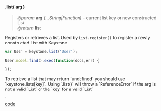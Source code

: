 #### .list( arg )
> *@param* **arg** _{...String|Function}_  - current list key or new constructed List  
> _@return_ **list** 

Registers or retrieves a list.  Used by `List.register()` to register a newly constructed List with Keystone.   

```javascript
var User = keystone.list('User');

User.model.find().exec(function(docs,err) {

});
```  
<p class="api-note">To retrieve a list that may return `undefined` you should use `keystone.lists[key]`.  Using `.list()` will throw a `ReferenceError` if the arg is not a valid `List` or the `key` for a valid `List` </p> `  


<div class="code-header addGitHubLink" data-file="lib/core/list.js"> <a href="#" class="loadCode"> code</a> </div><pre class=" language-javascript hideCode api"></pre> 
